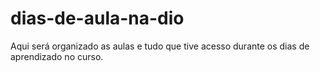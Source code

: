 # dias-de-aula-na-dio
Aqui será organizado as aulas e tudo que tive acesso durante os dias de aprendizado no curso.
